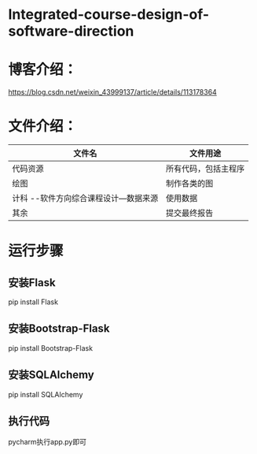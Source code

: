 # Integrated-course-design-of-software-direction

# 博客介绍：
https://blog.csdn.net/weixin_43999137/article/details/113178364

# 文件介绍：
| 文件名 | 文件用途 |
| - | - |
| 代码资源                 | 所有代码，包括主程序   |
| 绘图                | 制作各类的图   |
| 计科 --软件方向综合课程设计—数据来源                | 使用数据 |
| 其余 | 提交最终报告   |


# 运行步骤
## 安装Flask
pip install Flask

## 安装Bootstrap-Flask
pip install Bootstrap-Flask

## 安装SQLAlchemy
pip install SQLAlchemy

## 执行代码
pycharm执行app.py即可
